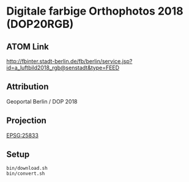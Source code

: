 Digitale farbige Orthophotos 2018 (DOP20RGB)
============================================

ATOM Link
---------

http://fbinter.stadt-berlin.de/fb/berlin/service.jsp?id=a_luftbild2018_rgb@senstadt&type=FEED

Attribution
-----------

Geoportal Berlin / DOP 2018

Projection
----------

[EPSG:25833](http://spatialreference.org/ref/epsg/25833/)

Setup
-----

```
bin/download.sh
bin/convert.sh
```
